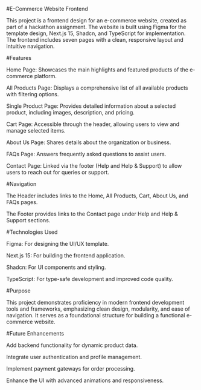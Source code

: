 
#E-Commerce Website Frontend

This project is a frontend design for an e-commerce website, created as part of a hackathon assignment. The website is built using Figma for the template design, Next.js 15, Shadcn, and TypeScript for implementation. The frontend includes seven pages with a clean, responsive layout and intuitive navigation.

#Features

Home Page: Showcases the main highlights and featured products of the e-commerce platform.

All Products Page: Displays a comprehensive list of all available products with filtering options.

Single Product Page: Provides detailed information about a selected product, including images, description, and pricing.

Cart Page: Accessible through the header, allowing users to view and manage selected items.

About Us Page: Shares details about the organization or business.

FAQs Page: Answers frequently asked questions to assist users.

Contact Page: Linked via the footer (Help and Help & Support) to allow users to reach out for queries or support.

#Navigation

The Header includes links to the Home, All Products, Cart, About Us, and FAQs pages.

The Footer provides links to the Contact page under Help and Help & Support sections.

#Technologies Used

Figma: For designing the UI/UX template.

Next.js 15: For building the frontend application.

Shadcn: For UI components and styling.

TypeScript: For type-safe development and improved code quality.

#Purpose

This project demonstrates proficiency in modern frontend development tools and frameworks, emphasizing clean design, modularity, and ease of navigation. It serves as a foundational structure for building a functional e-commerce website.

#Future Enhancements

Add backend functionality for dynamic product data.

Integrate user authentication and profile management.

Implement payment gateways for order processing.

Enhance the UI with advanced animations and responsiveness.


